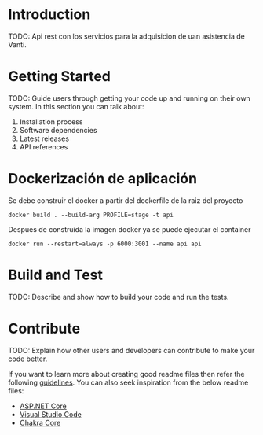 # Introduction 
TODO: Api rest con los servicios para la adquisicion de uan asistencia de Vanti. 


# Getting Started
TODO: Guide users through getting your code up and running on their own system. In this section you can talk about:
1.	Installation process
2.	Software dependencies
3.	Latest releases
4.	API references

# Dockerización de aplicación 
Se debe construir el docker a partir del dockerfile de la raiz del proyecto
```
docker build . --build-arg PROFILE=stage -t api
```

Despues de construida la imagen docker ya se puede ejecutar el container
```
docker run --restart=always -p 6000:3001 --name api api
``` 

# Build and Test
TODO: Describe and show how to build your code and run the tests. 

# Contribute
TODO: Explain how other users and developers can contribute to make your code better. 

If you want to learn more about creating good readme files then refer the following [guidelines](https://docs.microsoft.com/en-us/azure/devops/repos/git/create-a-readme?view=azure-devops). You can also seek inspiration from the below readme files:
- [ASP.NET Core](https://github.com/aspnet/Home)
- [Visual Studio Code](https://github.com/Microsoft/vscode)
- [Chakra Core](https://github.com/Microsoft/ChakraCore)